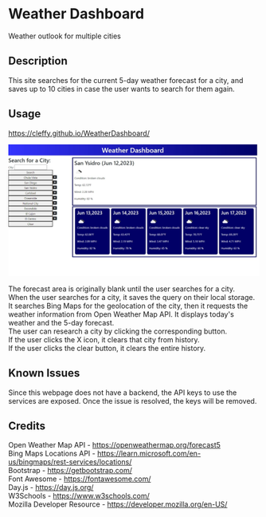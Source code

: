 # Weather Dashboard
 Weather outlook for multiple cities

## Description
This site searches for the current 5-day weather forecast for a city, and saves up to 10 cities in case the user wants to search for them again.

## Usage
https://cleffy.github.io/WeatherDashboard/

![Five day weather forecast preview](./Assets/WeatherDashboardPreview.jpeg)

The forecast area is originally blank until the user searches for a city.  
When the user searches for a city, it saves the query on their local storage. It searches Bing Maps for the geolocation of the city, then it requests the weather information from Open Weather Map API. It displays today's weather and the 5-day forecast.  
The user can research a city by clicking the corresponding button.  
If the user clicks the X icon, it clears that city from history.  
If the user clicks the clear button, it clears the entire history.

## Known Issues
Since this webpage does not have a backend, the API keys to use the services are exposed. Once the issue is resolved, the keys will be removed.

## Credits
Open Weather Map API - https://openweathermap.org/forecast5  
Bing Maps Locations API - https://learn.microsoft.com/en-us/bingmaps/rest-services/locations/  
Bootstrap - https://getbootstrap.com/  
Font Awesome - https://fontawesome.com/  
Day.js - https://day.js.org/  
W3Schools - https://www.w3schools.com/  
Mozilla Developer Resource - https://developer.mozilla.org/en-US/